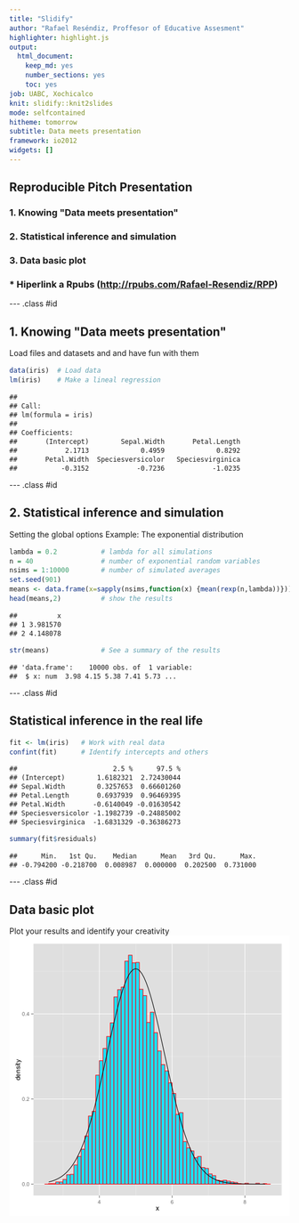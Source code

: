 ```yaml
---
title: "Slidify"
author: "Rafael Reséndiz, Proffesor of Educative Assesment"
highlighter: highlight.js
output:
  html_document:
    keep_md: yes
    number_sections: yes
    toc: yes
job: UABC, Xochicalco
knit: slidify::knit2slides
mode: selfcontained
hitheme: tomorrow
subtitle: Data meets presentation
framework: io2012
widgets: []
---
```


## **Reproducible Pitch Presentation**


### 1. Knowing "Data meets presentation"
### 2. Statistical inference and simulation
### 3. Data basic plot
### *  Hiperlink a Rpubs (http://rpubs.com/Rafael-Resendiz/RPP)


--- .class #id 

## 1. Knowing "Data meets presentation"

Load files and datasets and and have fun with them

```r
data(iris)  # Load data
lm(iris)    # Make a lineal regression
```

```
## 
## Call:
## lm(formula = iris)
## 
## Coefficients:
##       (Intercept)        Sepal.Width       Petal.Length  
##            2.1713             0.4959             0.8292  
##       Petal.Width  Speciesversicolor   Speciesvirginica  
##           -0.3152            -0.7236            -1.0235
```

--- .class #id 


## 2. Statistical inference and simulation
Setting the global options
Example: The exponential distribution

```r
lambda = 0.2           # lambda for all simulations
n = 40                 # number of exponential random variables
nsims = 1:10000        # number of simulated averages
set.seed(901)
means <- data.frame(x=sapply(nsims,function(x) {mean(rexp(n,lambda))})) # necessary means
head(means,2)          # show the results
```

```
##          x
## 1 3.981570
## 2 4.148078
```

```r
str(means)             # See a summary of the results
```

```
## 'data.frame':	10000 obs. of  1 variable:
##  $ x: num  3.98 4.15 5.38 7.41 5.73 ...
```

--- .class #id 


## Statistical inference in the real life


```r
fit <- lm(iris)   # Work with real data
confint(fit)      # Identify intercepts and others
```

```
##                        2.5 %      97.5 %
## (Intercept)        1.6182321  2.72430044
## Sepal.Width        0.3257653  0.66601260
## Petal.Length       0.6937939  0.96469395
## Petal.Width       -0.6140049 -0.01630542
## Speciesversicolor -1.1982739 -0.24885002
## Speciesvirginica  -1.6831329 -0.36386273
```

```r
summary(fit$residuals)
```

```
##      Min.   1st Qu.    Median      Mean   3rd Qu.      Max. 
## -0.794200 -0.218700  0.008987  0.000000  0.202500  0.731000
```

--- .class #id 
## Data basic plot
Plot your results and identify your creativity
![plot of chunk unnamed-chunk-4](assets/fig/unnamed-chunk-4-1.png) 
